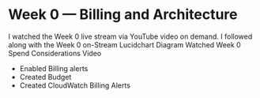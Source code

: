 # Week 0 — Billing and Architecture

I watched the Week 0 live stream via YouTube video on demand.
I followed along with the Week 0 on-Stream Lucidchart Diagram
Watched Week 0 Spend Considerations Video
- Enabled Billing alerts
- Created Budget
- Created CloudWatch Billing Alerts
